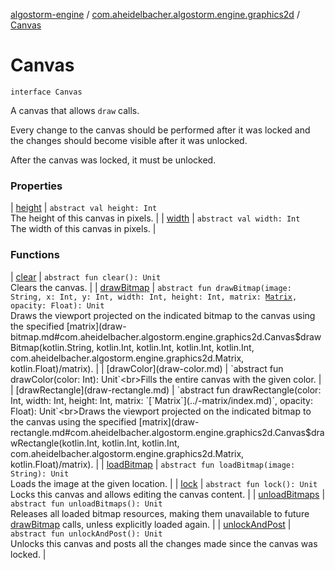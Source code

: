 [algostorm-engine](../../index.md) / [com.aheidelbacher.algostorm.engine.graphics2d](../index.md) / [Canvas](.)

# Canvas

`interface Canvas`

A canvas that allows `draw` calls.

Every change to the canvas should be performed after it was locked and the
changes should become visible after it was unlocked.

After the canvas was locked, it must be unlocked.

### Properties

| [height](height.md) | `abstract val height: Int`<br>The height of this canvas in pixels. |
| [width](width.md) | `abstract val width: Int`<br>The width of this canvas in pixels. |

### Functions

| [clear](clear.md) | `abstract fun clear(): Unit`<br>Clears the canvas. |
| [drawBitmap](draw-bitmap.md) | `abstract fun drawBitmap(image: String, x: Int, y: Int, width: Int, height: Int, matrix: `[`Matrix`](../-matrix/index.md)`, opacity: Float): Unit`<br>Draws the viewport projected on the indicated bitmap to the canvas using
the specified [matrix](draw-bitmap.md#com.aheidelbacher.algostorm.engine.graphics2d.Canvas$drawBitmap(kotlin.String, kotlin.Int, kotlin.Int, kotlin.Int, kotlin.Int, com.aheidelbacher.algostorm.engine.graphics2d.Matrix, kotlin.Float)/matrix). |
| [drawColor](draw-color.md) | `abstract fun drawColor(color: Int): Unit`<br>Fills the entire canvas with the given color. |
| [drawRectangle](draw-rectangle.md) | `abstract fun drawRectangle(color: Int, width: Int, height: Int, matrix: `[`Matrix`](../-matrix/index.md)`, opacity: Float): Unit`<br>Draws the viewport projected on the indicated bitmap to the canvas using
the specified [matrix](draw-rectangle.md#com.aheidelbacher.algostorm.engine.graphics2d.Canvas$drawRectangle(kotlin.Int, kotlin.Int, kotlin.Int, com.aheidelbacher.algostorm.engine.graphics2d.Matrix, kotlin.Float)/matrix). |
| [loadBitmap](load-bitmap.md) | `abstract fun loadBitmap(image: String): Unit`<br>Loads the image at the given location. |
| [lock](lock.md) | `abstract fun lock(): Unit`<br>Locks this canvas and allows editing the canvas content. |
| [unloadBitmaps](unload-bitmaps.md) | `abstract fun unloadBitmaps(): Unit`<br>Releases all loaded bitmap resources, making them unavailable to future
[drawBitmap](draw-bitmap.md) calls, unless explicitly loaded again. |
| [unlockAndPost](unlock-and-post.md) | `abstract fun unlockAndPost(): Unit`<br>Unlocks this canvas and posts all the changes made since the canvas was
locked. |

